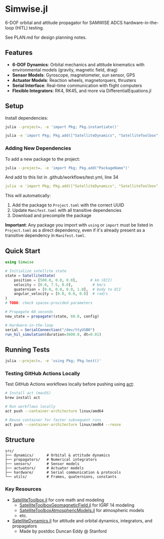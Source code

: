 # Simwise.jl

6-DOF orbital and attitude propagator for SAMWISE ADCS hardware-in-the-loop (HITL) testing.

See PLAN.md for design planning notes. 

## Features

- **6-DOF Dynamics**: Orbital mechanics and attitude kinematics with environmental models (gravity, magnetic field, drag)
- **Sensor Models**: Gyroscope, magnetometer, sun sensor, GPS
- **Actuator Models**: Reaction wheels, magnetorquers, thrusters
- **Serial Interface**: Real-time communication with flight computers
- **Flexible Integrators**: RK4, RK45, and more via DifferentialEquations.jl

## Setup

Install dependencies:

```bash
julia --project=. -e 'import Pkg; Pkg.instantiate()'

julia -e 'import Pkg; Pkg.add(["SatelliteDynamics", "SatelliteToolbox", "SatelliteToolboxTransformations", "SatelliteToolboxGeomagneticField", "Plots"])'
```

### Adding New Dependencies

To add a new package to the project:

```bash
julia --project=. -e 'import Pkg; Pkg.add("PackageName")'
```

And add to this list in .github/workflows/test.yml, line 34
```yml 
julia -e 'import Pkg; Pkg.add(["SatelliteDynamics", "SatelliteToolbox", "SatelliteToolboxTransformations", "SatelliteToolboxGeomagneticField", "Plots"])'
```

This will automatically:
1. Add the package to `Project.toml` with the correct UUID
2. Update `Manifest.toml` with all transitive dependencies
3. Download and precompile the package

**Important**: Any package you import with `using` or `import` must be listed in `Project.toml` as a direct dependency, even if it's already present as a transitive dependency in `Manifest.toml`.

## Quick Start

```julia
using Simwise

# Initialize satellite state
state = SatelliteState(
    position = [500.0, 0.0, 0.0],      # km (ECI)
    velocity = [0.0, 7.5, 0.0],         # km/s
    quaternion = [0.0, 0.0, 0.0, 1.0],  # body to ECI
    angular_velocity = [0.0, 0.0, 0.0]  # rad/s
)
# TODO: check spacex-provided parameters

# Propagate 60 seconds
new_state = propagate!(state, 60.0, config)

# Hardware-in-the-loop
serial = SerialConnection("/dev/ttyUSB0")
run_hil_simulation(duration=3600.0, dt=0.01)
```

## Running Tests

```bash
julia --project=. -e 'using Pkg; Pkg.test()'
```

### Testing GitHub Actions Locally

Test GitHub Actions workflows locally before pushing using [act](https://nektosact.com/):

```bash
# Install act (macOS)
brew install act

# Run workflows locally
act push --container-architecture linux/amd64

# Reuse container for faster subsequent runs
act push --container-architecture linux/amd64 --reuse
```

## Structure

```
src/
├── dynamics/      # Orbital & attitude dynamics
├── propagators/   # Numerical integrators
├── sensors/       # Sensor models
├── actuators/     # Actuator models
├── hardware/      # Serial communication & protocols
└── utils/         # Frames, quaternions, constants
```

### Key Resources
- [SatelliteToolbox.jl](https://github.com/JuliaSpace/SatelliteToolbox.jl/tree/master?tab=readme-ov-file) for core math and modeling
    - [SatelliteToolboxGeomagneticField.jl](https://github.com/JuliaSpace/SatelliteToolboxGeomagneticField.jl) for IGRF 14 modeling
    - [SatelliteToolboxAtmosphericModels.jl](https://github.com/JuliaSpace/SatelliteToolboxAtmosphericModels.jl) for atmospheric models
    - etc.
- [SatelliteDynamics.jl](https://sisl.github.io/SatelliteDynamics.jl/latest/) for attitude and orbital dynamics, integrators, and propagators
    - Made by postdoc Duncan Eddy @ Stanford